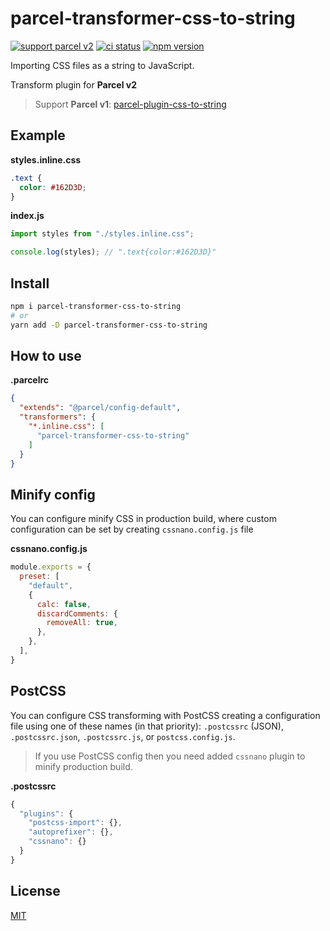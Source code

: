 # parcel-transformer-css-to-string

[![support parcel v2](https://img.shields.io/badge/Parcel-v2-3638f4)](https://github.com/parcel-bundler/parcel)
[![ci status](https://github.com/shoonia/parcel-transformer-css-to-string/actions/workflows/ci.yml/badge.svg)](https://github.com/shoonia/parcel-transformer-css-to-string/actions/workflows/ci.yml)
[![npm version](https://img.shields.io/npm/v/parcel-transformer-css-to-string.svg)](https://www.npmjs.com/package/parcel-transformer-css-to-string)

Importing CSS files as a string to JavaScript.

Transform plugin for **Parcel v2**

> Support **Parcel v1**: [parcel-plugin-css-to-string](https://github.com/shoonia/parcel-plugin-css-to-string)

## Example

**styles.inline.css**

```css
.text {
  color: #162D3D;
}
```

**index.js**

```js
import styles from "./styles.inline.css";

console.log(styles); // ".text{color:#162D3D}"
```

## Install

```bash
npm i parcel-transformer-css-to-string
# or
yarn add -D parcel-transformer-css-to-string
```

## How to use

**.parcelrc**

```json
{
  "extends": "@parcel/config-default",
  "transformers": {
    "*.inline.css": [
      "parcel-transformer-css-to-string"
    ]
  }
}
```

## Minify config

You can configure minify CSS in production build, where custom configuration can be set by creating `cssnano.config.js` file

**cssnano.config.js**

```js
module.exports = {
  preset: [
    "default",
    {
      calc: false,
      discardComments: {
        removeAll: true,
      },
    },
  ],
}
```

## PostCSS

You can configure CSS transforming with PostCSS creating a configuration file using one of these names (in that priority): `.postcssrc` (JSON), `.postcssrc.json`, `.postcssrc.js`, or `postcss.config.js`.

> If you use PostCSS config then you need added `cssnano` plugin to minify production build.

**.postcssrc**

```js
{
  "plugins": {
    "postcss-import": {},
    "autoprefixer": {},
    "cssnano": {}
  }
}
```

## License

[MIT](./LICENSE)
